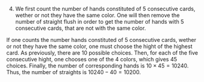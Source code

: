4. We first count the number of hands constituted of 5 consecutive cards, wether or not they have the same color. One will then remove the number of straight flush in order to get the number of hands with 5 consecutive cards, that are not with the same color.

If one counts the number hands constituted of 5 consecutive cards, wether or not they have the same color, one must choose the hight of the highest card. As previously, there are 10 possible choices. Then, for each of the five consecutive hight, one chooses one of the 4 colors, which gives 45 choices. Finally, the number of corresponding hands is $10 \times 45=10240$. Thus, the number of straights is $10240-40=10200$.